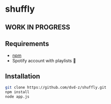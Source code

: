 # shuffly

## WORK IN PROGRESS

## Requirements

- [npm](https://www.npmjs.com/)
- Spotify account with playlists 🙂

## Installation

```bash
git clone https://github.com/dvd-z/shuffly.git
npm install
node app.js
```
